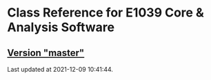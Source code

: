 # Class Reference for E1039 Core & Analysis Software
## [Version "master"](master/)
Last updated at 2021-12-09 10:41:44.
